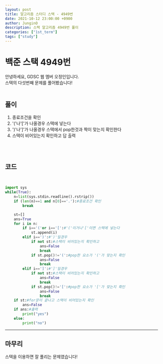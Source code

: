 ```yaml
---
layout: post
title: 알고리즘 스터디 스택 - 4949번
date: 2021-10-12 23:00:00 +0900
author: JunginO
description: 스택 알고리즘 4949번 풀이
categories: ["1st_term"]
tags: ["study"]
---
```


# 백준 스택 4949번

안녕하세요, GDSC 웹 멤버 오정인입니다.<br>
스택의 다섯번째 문제를 풀어봤습니다!<br>
<br>

## 풀이

1. 종료조건을 확인<br>
2. '('나'['가 나올경우 스택에 넣는다<br>
3. ')'나']'가 나올경우 스택에서 pop한것과 짝이 맞는지 확인한다 <br>
4. 스택이 비어있는지 확인하고 답 출력<br>

<br>
<br>

## 코드

<br>

```python
import sys
while(True):
    n=list(sys.stdin.readline().rstrip())
    if (len(n)==1 and n[0]=='.'):#종료조건 확인
        break

    st=[]
    ans=True
    for i in n:
        if i=='('or i=='[':#'('이거나'['이면 스택에 넣는다
            st.append(i)
        elif i==')':#')'일경우
            if not st:#스택이 비어있는지 확인하고
                ans=False
                break
            if st.pop()!='(':#pop한 요소가 '('가 맞는지 확인
                ans=False
                break
        elif i==']':#']'일경우
            if not st:#스택이 비어있는지 확인하고
                ans=False
                break
            if st.pop()!='[':#pop한 요소가 '['가 맞는지 확인
                ans=False
                break
    if st:#for문이 끝나고 스택이 비어있는지 확인
        ans=False
    if ans:#출력
        print("yes")
    else:
        print("no")

```

---

## 마무리

스택을 이용하면 잘 풀리는 문제였습니다!
